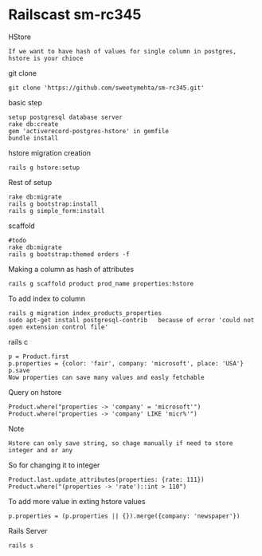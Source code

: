 Railscast sm-rc345
===================
HStore
```
If we want to have hash of values for single column in postgres, hstore is your chioce
```
git clone
```
git clone 'https://github.com/sweetymehta/sm-rc345.git'
```
basic step
```
setup postgresql database server
rake db:create
gem 'activerecord-postgres-hstore' in gemfile
bundle install
```
hstore migration creation
```
rails g hstore:setup
```
Rest of setup
```
rake db:migrate
rails g bootstrap:install
rails g simple_form:install
```
scaffold
```
#todo
rake db:migrate
rails g bootstrap:themed orders -f
````
Making a column as hash of attributes
```
rails g scaffold product prod_name properties:hstore
```
To add index to column
```
rails g migration index_products_properties
sudo apt-get install postgresql-contrib   because of error 'could not open extension control file'

```
rails c
```
p = Product.first
p.properties = {color: 'fair', company: 'microsoft', place: 'USA'}
p.save
Now properties can save many values and easly fetchable
```
Query on hstore
```
Product.where("properties -> 'company' = 'microsoft'")
Product.where("properties -> 'company' LIKE 'micr%'")
```
Note
```
Hstore can only save string, so chage manually if need to store integer and or any
```
So for changing it to integer
```
Product.last.update_attributes(properties: {rate: 111})
Product.where("(properties -> 'rate')::int > 110")
```
To add more value in exting hstore values
```
p.properties = (p.properties || {}).merge({company: 'newspaper'})
```
Rails Server
```
rails s
```